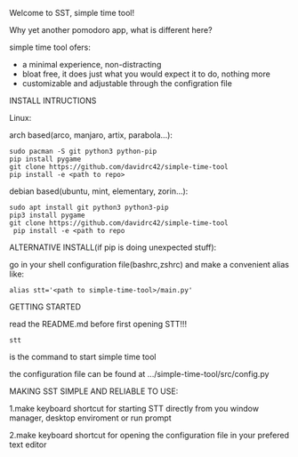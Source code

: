 Welcome to SST, simple time tool!

Why yet another pomodoro app, what is different here?

simple time tool ofers:
- a minimal experience, non-distracting
- bloat free, it does just what you would expect it to do, nothing more
- customizable and adjustable through the configration file

INSTALL INTRUCTIONS

Linux:

arch based(arco, manjaro, artix, parabola...):
```
sudo pacman -S git python3 python-pip
pip install pygame
git clone https://github.com/davidrc42/simple-time-tool
pip install -e <path to repo>
```
debian based(ubuntu, mint, elementary, zorin...):
```
sudo apt install git python3 python3-pip
pip3 install pygame 
git clone https://github.com/davidrc42/simple-time-tool
 pip install -e <path to repo
```
ALTERNATIVE INSTALL(if pip is doing unexpected stuff):

go in your shell configuration file(bashrc,zshrc) and make a convenient alias like:
```
alias stt='<path to simple-time-tool>/main.py'
```

GETTING STARTED

read the README.md before first opening STT!!!
```
stt
```
is the command to start simple time tool

the configuration file can be found at .../simple-time-tool/src/config.py
 
 MAKING SST SIMPLE AND RELIABLE TO USE:

1.make keyboard shortcut for starting STT directly from you window manager, desktop enviroment or run prompt


2.make keyboard shortcut for opening the configuration file in your prefered text editor


